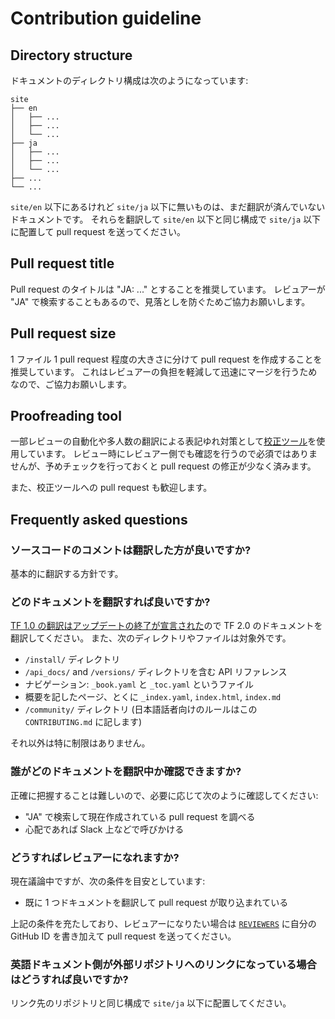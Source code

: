 # Contribution guideline

## Directory structure

ドキュメントのディレクトリ構成は次のようになっています:

```
site
├── en
│   ├── ...
│   ├── ...
│   └── ...
├── ja
│   ├── ...
│   ├── ...
│   └── ...
├── ...
└── ...
```

`site/en` 以下にあるけれど `site/ja` 以下に無いものは、まだ翻訳が済んでいないドキュメントです。
それらを翻訳して `site/en` 以下と同じ構成で `site/ja` 以下に配置して pull request を送ってください。

## Pull request title

Pull request のタイトルは "JA: ..." とすることを推奨しています。
レビュアーが "JA" で検索することもあるので、見落としを防ぐためご協力お願いします。

## Pull request size

1 ファイル 1 pull request 程度の大きさに分けて pull request を作成することを推奨しています。
これはレビュアーの負担を軽減して迅速にマージを行うためなので、ご協力お願いします。

## Proofreading tool

一部レビューの自動化や多人数の翻訳による表記ゆれ対策として[校正ツール](https://github.com/tfug/proofreading)を使用しています。
レビュー時にレビュアー側でも確認を行うので必須ではありませんが、予めチェックを行っておくと pull request の修正が少なく済みます。

また、校正ツールへの pull request も歓迎します。

## Frequently asked questions

### ソースコードのコメントは翻訳した方が良いですか?

基本的に翻訳する方針です。

### どのドキュメントを翻訳すれば良いですか?

[TF 1.0 の翻訳はアップデートの終了が宣言された](https://groups.google.com/a/tensorflow.org/forum/#!msg/docs/vO0gQnEXcSM/YK_ybv7tBQAJ)ので TF 2.0 のドキュメントを翻訳してください。
また、次のディレクトリやファイルは対象外です。

* `/install/` ディレクトリ
* `/api_docs/` and `/versions/` ディレクトリを含む API リファレンス
* ナビゲーション: `_book.yaml` と `_toc.yaml` というファイル
* 概要を記したページ、とくに `_index.yaml`, `index.html`, `index.md`
* `/community/` ディレクトリ (日本語話者向けのルールはこの `CONTRIBUTING.md` に記します) 

それ以外は特に制限はありません。

### 誰がどのドキュメントを翻訳中か確認できますか?

正確に把握することは難しいので、必要に応じて次のように確認してください:

* "JA" で検索して現在作成されている pull request を調べる
* 心配であれば Slack 上などで呼びかける

### どうすればレビュアーになれますか?

現在議論中ですが、次の条件を目安としています:

* 既に 1 つドキュメントを翻訳して pull request が取り込まれている

上記の条件を充たしており、レビュアーになりたい場合は [`REVIEWERS`](https://github.com/tensorflow/docs-l10n/blob/master/site/ja/REVIEWERS) に自分の GitHub ID を書き加えて pull request を送ってください。

### 英語ドキュメント側が外部リポジトリへのリンクになっている場合はどうすれば良いですか?

リンク先のリポジトリと同じ構成で `site/ja` 以下に配置してください。

